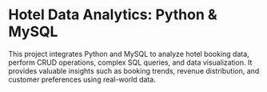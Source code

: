 # Hotel Data Analytics: Python & MySQL
This project integrates Python and MySQL to analyze hotel booking data, perform CRUD operations, complex SQL queries, and data visualization. It provides valuable insights such as booking trends, revenue distribution, and customer preferences using real-world data.

